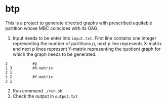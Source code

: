# btp

This is a project to generate directed graphs with prescribed equitable partition whose MBC coincides with its OAG.

1. Input needs to be enter into `input.txt`. First line contains one integer representing the number of partitions p, next p line represents X-matrix and next p lines represent Y-matrix representing the quotient graph for which the graph needs to be generated.
```
2           #p
1 3         #X-matrix
2 1
1 2         #Y-matrix
3 1
```
2. Run command `./run.sh`
3. Check the output in `output.txt`
